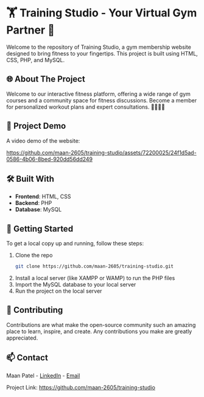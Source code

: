 # 🏋️ Training Studio - Your Virtual Gym Partner 💪

Welcome to the repository of Training Studio, a gym membership website designed to bring fitness to your fingertips. This project is built using HTML, CSS, PHP, and MySQL.

## 🌐 About The Project

Welcome to our interactive fitness platform, offering a wide range of gym courses and a community space for fitness discussions. Become a member for personalized workout plans and expert consultations. 🏋️‍♀️🤸‍♂️

## 🎥 Project Demo

A video demo of the website:



https://github.com/maan-2605/training-studio/assets/72200025/24f1d5ad-0586-4b06-8bed-920dd56dd249



## 🛠️ Built With

- **Frontend**: HTML, CSS
- **Backend**: PHP
- **Database**: MySQL

## 🚀 Getting Started

To get a local copy up and running, follow these steps:

1. Clone the repo
   ```sh
   git clone https://github.com/maan-2605/training-studio.git

2. Install a local server (like XAMPP or WAMP) to run the PHP files  
3. Import the MySQL database to your local server  
4. Run the project on the local server  

## 🤝 Contributing
Contributions are what make the open-source community such an amazing place to learn, inspire, and create. Any contributions you make are greatly appreciated.

## 📫 Contact
Maan Patel - [LinkedIn](https://www.linkedin.com/in/maan-patel-9ba0322ab) - [Email](mailto:maanpatel386@gmail.com)

Project Link: https://github.com/maan-2605/training-studio

